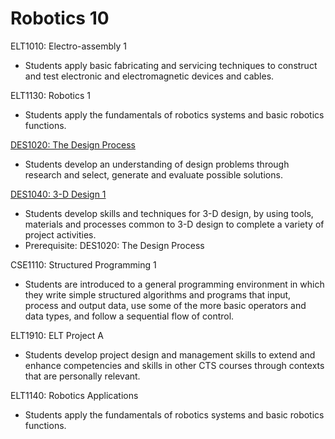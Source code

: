 # Robotics 10

ELT1010: Electro-assembly 1
* Students apply basic fabricating and servicing techniques to construct and test electronic and electromagnetic devices and cables.

ELT1130: Robotics 1
* Students apply the fundamentals of robotics systems and basic robotics functions.

[DES1020: The Design Process](DES1020.md)
* Students develop an understanding of design problems through research and select, generate and evaluate possible solutions.

[DES1040: 3-D Design 1](https://docs.google.com/a/eips.ca/viewer?a=v&pid=sites&srcid=c2FsY29tcC5jYXxjb21tdW5pY2F0aW9ucy10ZWNobm9sb2dseS13ZWJzaXRlfGd4OjczNDg0M2FkZjBmYzQ0Yjg)
* Students develop skills and techniques for 3-D design, by using tools, materials and processes common to 3-D design to complete a variety of project activities.
* Prerequisite: DES1020: The Design Process

CSE1110: Structured Programming 1
* Students are introduced to a general programming environment in which they write simple structured algorithms and programs that input, process and output data, use some of the more basic operators and data types, and follow a sequential flow of control.

ELT1910: ELT Project A
* Students develop project design and management skills to extend and enhance competencies and skills in other CTS courses through contexts that are personally relevant.

ELT1140: Robotics Applications
* Students apply the fundamentals of robotics systems and basic robotics functions.